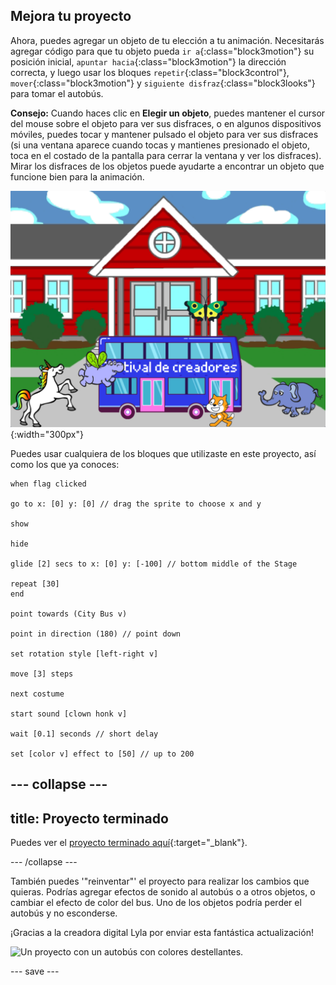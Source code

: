 ## Mejora tu proyecto

Ahora, puedes agregar un objeto de tu elección a tu animación. Necesitarás agregar código para que tu objeto pueda `ir a`{:class="block3motion"} su posición inicial, `apuntar hacia`{:class="block3motion"} la dirección correcta, y luego usar los bloques `repetir`{:class="block3control"}, `mover`{:class="block3motion"} y `siguiente disfraz`{:class="block3looks"} para tomar el autobús.

**Consejo:** Cuando haces clic en **Elegir un objeto**, puedes mantener el cursor del mouse sobre el objeto para ver sus disfraces, o en algunos dispositivos móviles, puedes tocar y mantener pulsado el objeto para ver sus disfraces (si una ventana aparece cuando tocas y mantienes presionado el objeto, toca en el costado de la pantalla para cerrar la ventana y ver los disfraces). Mirar los disfraces de los objetos puede ayudarte a encontrar un objeto que funcione bien para la animación.

![Otros objetos avanzando hacia el autobús con el texto "Festival de creadores".](images/bus-upgrade.png){:width="300px"}

Puedes usar cualquiera de los bloques que utilizaste en este proyecto, así como los que ya conoces:

```blocks3
when flag clicked

go to x: [0] y: [0] // drag the sprite to choose x and y

show

hide

glide [2] secs to x: [0] y: [-100] // bottom middle of the Stage

repeat [30]
end

point towards (City Bus v)

point in direction (180) // point down

set rotation style [left-right v]

move [3] steps

next costume

start sound [clown honk v]

wait [0.1] seconds // short delay

set [color v] effect to [50] // up to 200
```

--- collapse ---
---
title: Proyecto terminado
---

Puedes ver el [proyecto terminado aquí](https://scratch.mit.edu/projects/486719199/){:target="_blank"}.

--- /collapse ---

También puedes '"reinventar"' el proyecto para realizar los cambios que quieras. Podrías agregar efectos de sonido al autobús o a otros objetos, o cambiar el efecto de color del bus. Uno de los objetos podría perder el autobús y no esconderse.

¡Gracias a la creadora digital Lyla por enviar esta fantástica actualización!

![Un proyecto con un autobús con colores destellantes.](images/Lyla-bus.gif)

--- save ---
